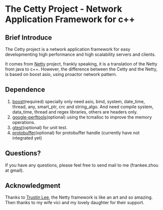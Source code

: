 The Cetty Project  - Network Application Framework for c++
===============================================================================

Brief Introduce
---------------

The Cetty project is a network application framework for easy developmenting 
high performance and high scalability servers and clients.

It comes from [Netty](http://www.jboss.org/netty) project, frankly speaking, 
it is a translation of the Netty from java to c++. However, the difference 
between the Cetty and the Netty, is based on boost asio, using proactor 
network pattern.

Dependence
----------
1. [boost](www.boost.org)(required) 
   specially only need asio, bind, system, date_time, thread, any, smart_ptr,
   crc and string_algo. And need compile system, data_time, thread and regex
   libraries, others are headers only.
2. [google-perftools](code.google.com/p/google-perftools)(optional)
   using the tcmalloc to improve the memory operations.
3. [gtest](code.google.com/p/googletest)(optional)
   for unit test.
4. [protobuffer](http://code.google.com/p/protobuf)(optional)
   for protobuffer handle (currently have not integrated yet)

   
Questions?
--------------
If you have any questions, please feel free to send mail to me 
(frankee.zhou at gmail).


Acknowledgment
------------------
Thanks to [Trustin Lee](http://gleamynode.net/),
the Netty framework is like an art and so amazing.
Then thanks to my wife vici and my lovely daughter for their support.
